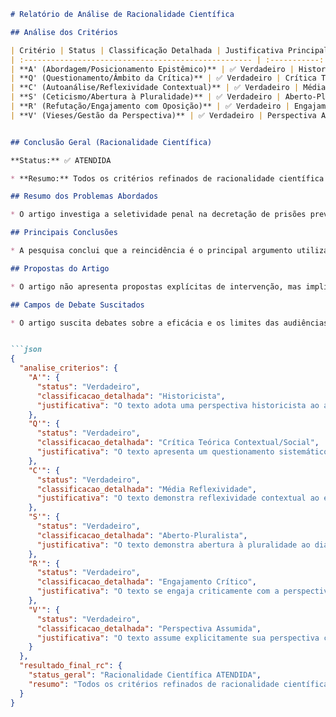```markdown
# Relatório de Análise de Racionalidade Científica

## Análise dos Critérios

| Critério | Status | Classificação Detalhada | Justificativa Principal |
| :--------------------------------------------------- | :-----------: | :---------------------------------------------------------- | :---------------------------------------------------------- |
| **A' (Abordagem/Posicionamento Epistêmico)** | ✅ Verdadeiro | Historicista | O texto adota uma perspectiva historicista ao analisar a seletividade penal e o encarceramento por furto em Salvador, considerando o contexto social, histórico (colonial) e as relações de poder. A influência da criminologia crítica e da perspectiva racial na questão criminal reforçam essa abordagem (e.g., "para investigar o funcionamento do sistema penal no Brasil, devemos considerar o racismo que o estrutura", "o sistema prisional assume o papel de controle dos corpos não brancos"). |
| **Q' (Questionamento/Âmbito da Crítica)** | ✅ Verdadeiro | Crítica Teórica Contextual/Social | O texto apresenta um questionamento sistemático sobre os fatores que influenciam o juízo de periculosidade na decretação de prisões preventivas por furto, com foco na seletividade penal e nos marcadores sociais de raça e classe.  A crítica se estende à análise do sistema penal cautelar, das audiências de custódia e da influência de fatores extrajurídicos nas decisões judiciais (e.g., "quais os principais fatores considerados na fundamentação do juízo de periculosidade?", "o racismo é fator determinante"). |
| **C' (Autoanálise/Reflexividade Contextual)** | ✅ Verdadeiro | Média Reflexividade | O texto demonstra reflexividade contextual ao explicitar a metodologia da pesquisa (análise documental, quantitativa e qualitativa), o recorte temporal e geográfico (Salvador, 2018), e as bases teóricas (criminologia crítica, perspectiva racial). Há também menção aos limites da pesquisa, como a dificuldade em determinar a classe social apenas pela renda.  A discussão sobre a adaptação da criminologia crítica ao contexto brasileiro demonstra consciência sobre os limites da teoria. (e.g., "optamos por realizar uma investigação majoritariamente qualitativa", "o estudo deve considerar as peculiaridades da sociedade brasileira"). |
| **S' (Ceticismo/Abertura à Pluralidade)** | ✅ Verdadeiro | Aberto-Pluralista | O texto demonstra abertura à pluralidade ao dialogar com diferentes autores e perspectivas teóricas, como Baratta, Zaffaroni, Becker, Flauzina, Góes, Davis, entre outros.  A análise crítica do sistema penal e a problematização do conceito de periculosidade demonstram ceticismo em relação a discursos oficiais e soluções simplistas. (e.g., "a criminologia crítica não pode ser importada acriticamente", "há uma abordagem crítica ao mito do direito penal como igual por excelência"). |
| **R' (Refutação/Engajamento com Oposição)** | ✅ Verdadeiro | Engajamento Crítico | O texto se engaja criticamente com a perspectiva positivista da criminologia, refutando a ideia de periculosidade como um atributo inerente ao indivíduo e questionando o uso de critérios biopsicológicos para justificar o encarceramento.  Também critica a ineficácia das audiências de custódia em reduzir o encarceramento preventivo e a manutenção de desigualdades raciais no sistema penal. (e.g., "abordamos os conceitos de criminalização, periculosidade e seletividade pela crítica à criminologia positivista", "a audiência de custódia [...] acaba por legitimar seu uso exacerbado"). |
| **V' (Vieses/Gestão da Perspectiva)** | ✅ Verdadeiro | Perspectiva Assumida | O texto assume explicitamente sua perspectiva crítica ao analisar o sistema penal e a seletividade racial, baseando-se na criminologia crítica e na perspectiva racial da questão criminal.  Essa perspectiva é assumida como um viés necessário para a compreensão do fenômeno estudado (e.g., "partirmos da perspectiva da criminologia crítica", "devemos considerar o racismo que o estrutura [o sistema penal]"). |


## Conclusão Geral (Racionalidade Científica)

**Status:** ✅ ATENDIDA

* **Resumo:** Todos os critérios refinados de racionalidade científica foram atendidos, demonstrando um claro posicionamento historicista, um questionamento crítico e contextualizado, reflexividade metodológica e teórica, abertura à pluralidade de perspectivas, engajamento crítico com oposições e assunção consciente da perspectiva adotada.

## Resumo dos Problemas Abordados

* O artigo investiga a seletividade penal na decretação de prisões preventivas por furto em Salvador, questionando os fatores considerados no juízo de periculosidade e a influência do racismo e da classe social nesse processo.  Problematiza o uso da periculosidade como justificativa para o encarceramento preventivo, especialmente em audiências de custódia, e a manutenção de um sistema penal desigual que reproduz relações de poder coloniais.

## Principais Conclusões

* A pesquisa conclui que a reincidência é o principal argumento utilizado para justificar a periculosidade e a decretação da prisão preventiva por furto.  Embora o fator racial não seja explicitamente mencionado nas decisões judiciais, a análise quantitativa e qualitativa revela que o sistema penal funciona como um mecanismo de controle racial e de classe, perpetuando desigualdades históricas. O encarceramento preventivo, mesmo com as audiências de custódia, reforça estigmas e a seletividade penal.

## Propostas do Artigo

* O artigo não apresenta propostas explícitas de intervenção, mas implicitamente sugere a necessidade de revisão dos critérios utilizados para a decretação da prisão preventiva,  a problematização do conceito de periculosidade e a  consideração dos fatores raciais e sociais na análise do sistema penal.  Aponta para a importância de desconstruir o racismo institucional e promover um sistema de justiça mais igualitário.

## Campos de Debate Suscitados

* O artigo suscita debates sobre a eficácia e os limites das audiências de custódia, a necessidade de reforma do sistema penal cautelar, o papel do racismo institucional na perpetuação da seletividade penal, a  intersecção entre raça e classe na produção da punição, e as alternativas ao encarceramento em massa. Abre espaço para discussões sobre a  descarcerização e a  promoção de políticas públicas que abordem as causas da criminalidade, considerando as desigualdades sociais e raciais.


```json
{
  "analise_criterios": {
    "A'": {
      "status": "Verdadeiro",
      "classificacao_detalhada": "Historicista",
      "justificativa": "O texto adota uma perspectiva historicista ao analisar a seletividade penal e o encarceramento por furto em Salvador, considerando o contexto social, histórico (colonial) e as relações de poder. A influência da criminologia crítica e da perspectiva racial na questão criminal reforçam essa abordagem (e.g., 'para investigar o funcionamento do sistema penal no Brasil, devemos considerar o racismo que o estrutura', 'o sistema prisional assume o papel de controle dos corpos não brancos')."
    },
    "Q'": {
      "status": "Verdadeiro",
      "classificacao_detalhada": "Crítica Teórica Contextual/Social",
      "justificativa": "O texto apresenta um questionamento sistemático sobre os fatores que influenciam o juízo de periculosidade na decretação de prisões preventivas por furto, com foco na seletividade penal e nos marcadores sociais de raça e classe. A crítica se estende à análise do sistema penal cautelar, das audiências de custódia e da influência de fatores extrajurídicos nas decisões judiciais (e.g., 'quais os principais fatores considerados na fundamentação do juízo de periculosidade?', 'o racismo é fator determinante')."
    },
    "C'": {
      "status": "Verdadeiro",
      "classificacao_detalhada": "Média Reflexividade",
      "justificativa": "O texto demonstra reflexividade contextual ao explicitar a metodologia da pesquisa (análise documental, quantitativa e qualitativa), o recorte temporal e geográfico (Salvador, 2018), e as bases teóricas (criminologia crítica, perspectiva racial). Há também menção aos limites da pesquisa, como a dificuldade em determinar a classe social apenas pela renda. A discussão sobre a adaptação da criminologia crítica ao contexto brasileiro demonstra consciência sobre os limites da teoria. (e.g., 'optamos por realizar uma investigação majoritariamente qualitativa', 'o estudo deve considerar as peculiaridades da sociedade brasileira')."
    },
    "S'": {
      "status": "Verdadeiro",
      "classificacao_detalhada": "Aberto-Pluralista",
      "justificativa": "O texto demonstra abertura à pluralidade ao dialogar com diferentes autores e perspectivas teóricas, como Baratta, Zaffaroni, Becker, Flauzina, Góes, Davis, entre outros. A análise crítica do sistema penal e a problematização do conceito de periculosidade demonstram ceticismo em relação a discursos oficiais e soluções simplistas. (e.g., 'a criminologia crítica não pode ser importada acriticamente', 'há uma abordagem crítica ao mito do direito penal como igual por excelência')."
    },
    "R'": {
      "status": "Verdadeiro",
      "classificacao_detalhada": "Engajamento Crítico",
      "justificativa": "O texto se engaja criticamente com a perspectiva positivista da criminologia, refutando a ideia de periculosidade como um atributo inerente ao indivíduo e questionando o uso de critérios biopsicológicos para justificar o encarceramento. Também critica a ineficácia das audiências de custódia em reduzir o encarceramento preventivo e a manutenção de desigualdades raciais no sistema penal. (e.g., 'abordamos os conceitos de criminalização, periculosidade e seletividade pela crítica à criminologia positivista', 'a audiência de custódia [...] acaba por legitimar seu uso exacerbado')."
    },
    "V'": {
      "status": "Verdadeiro",
      "classificacao_detalhada": "Perspectiva Assumida",
      "justificativa": "O texto assume explicitamente sua perspectiva crítica ao analisar o sistema penal e a seletividade racial, baseando-se na criminologia crítica e na perspectiva racial da questão criminal. Essa perspectiva é assumida como um viés necessário para a compreensão do fenômeno estudado (e.g., 'partirmos da perspectiva da criminologia crítica', 'devemos considerar o racismo que o estrutura [o sistema penal]')."
    }
  },
  "resultado_final_rc": {
    "status_geral": "Racionalidade Científica ATENDIDA",
    "resumo": "Todos os critérios refinados de racionalidade científica foram atendidos, demonstrando um claro posicionamento historicista, um questionamento crítico e contextualizado, reflexividade metodológica e teórica, abertura à pluralidade de perspectivas, engajamento crítico com oposições e assunção consciente da perspectiva adotada."
  }
}
```
